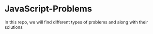 # JavaScript-Problems
In this repo, we will find different types of problems and along with their solutions
